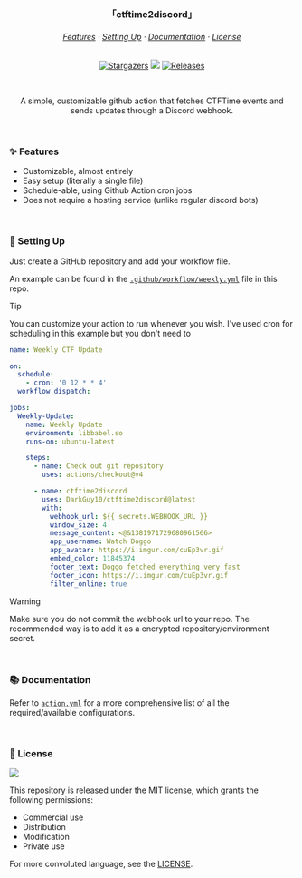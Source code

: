 <h3 align="center">
	「ctftime2discord」
</h3>

<h6 align="center">
  <a href="#-features">Features</a>
  ·
  <a href="#-setting-up">Setting Up</a>
  ·
  <a href="#-documentation">Documentation</a>
  ·
  <a href="#-license">License</a>
</h6>

<p align="center">
	<a href="https://github.com/darkguy10/ctftime2discord/stargazers">
		<img alt="Stargazers" src="https://img.shields.io/github/stars/darkguy10/ctftime2discord?style=for-the-badge&logo=starship&color=C9CBFF&logoColor=D9E0EE&labelColor=302D41"></a>
	<a href="https://github.com/DarkGuy10/ctftime2discord/issues">
		<img src="https://img.shields.io/github/issues/DarkGuy10/ctftime2discord?colorA=1e1e28&colorB=bee4ed&logoColor=D9E0EE&logo=gitbook&style=for-the-badge"></a>
  <a href="https://github.com/darkguy10/ctftime2discord/releases/latest">
  	<img alt="Releases" src="https://img.shields.io/github/release/darkguy10/ctftime2discord?style=for-the-badge&logo=github&color=F2CDCD&logoColor=D9E0EE&labelColor=302D41"/></a>
</p>

&nbsp;

<p align="center">
  A simple, customizable github action that fetches CTFTime events and sends updates through a Discord webhook.
</p>

&nbsp;

### ✨ Features

- Customizable, almost entirely
- Easy setup (literally a single file)
- Schedule-able, using Github Action cron jobs
- Does not require a hosting service (unlike regular discord bots)

&nbsp;

### 🚀 Setting Up

Just create a GitHub repository and add your workflow file.

An example can be found in the [`.github/workflow/weekly.yml`](https://github.com/darkguy10/ctftime2discord/blob/main/.github/workflow/weekly) file in this repo.

> [!TIP]
> You can customize your action to run whenever you wish. I've used cron for scheduling in this example but you don't need to

```yaml
name: Weekly CTF Update

on:
  schedule:
    - cron: '0 12 * * 4'
  workflow_dispatch:

jobs:
  Weekly-Update:
    name: Weekly Update
    environment: libbabel.so
    runs-on: ubuntu-latest

    steps:
      - name: Check out git repository
        uses: actions/checkout@v4

      - name: ctftime2discord
        uses: DarkGuy10/ctftime2discord@latest
        with:
          webhook_url: ${{ secrets.WEBHOOK_URL }}
          window_size: 4
          message_content: <@&1381971729680961566>
          app_username: Watch Doggo
          app_avatar: https://i.imgur.com/cuEp3vr.gif
          embed_color: 11845374
          footer_text: Doggo fetched everything very fast
          footer_icon: https://i.imgur.com/cuEp3vr.gif
          filter_online: true
```

> [!WARNING]
> Make sure you do not commit the webhook url to your repo. The recommended way is to add it as a encrypted repository/environment secret.

&nbsp;

### 📚 Documentation

Refer to [`action.yml`](https://github.com/darkguy10/ctftime2discord/blob/main/action.yml) for a more comprehensive list of all the required/available configurations.

&nbsp;

### 📜 License

<a href="https://github.com/darkguy10/ctftime2discord/blob/main/LICENSE.md"><img src="https://img.shields.io/github/license/darkguy10/ctftime2discord?style=for-the-badge&labelColor=302D41&color=C9CBFF"/></a>

This repository is released under the MIT license, which grants the following permissions:

- Commercial use
- Distribution
- Modification
- Private use

For more convoluted language, see the [LICENSE](https://github.com/darkguy10/ctftime2discord/blob/main/LICENSE.md).
